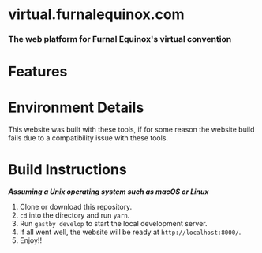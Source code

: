 # virtual.furnalequinox.com
### The web platform for Furnal Equinox's virtual convention

# Features

# Environment Details
This website was built with these tools, if for some reason the website build fails due to a compatibility issue with these tools.

# Build Instructions
***Assuming a Unix operating system such as macOS or Linux***

1. Clone or download this repository.
2. `cd` into the directory and run `yarn`.
3. Run `gastby develop` to start the local development server.
4. If all went well, the website will be ready at `http://localhost:8000/`.
5. Enjoy!!
